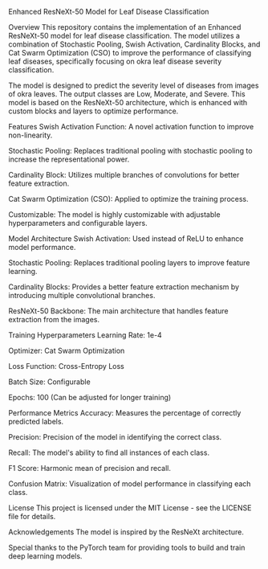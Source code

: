 Enhanced ResNeXt-50 Model for Leaf Disease Classification

Overview
This repository contains the implementation of an Enhanced ResNeXt-50 model for leaf disease classification. The model utilizes a combination of Stochastic Pooling, Swish Activation, Cardinality Blocks, and Cat Swarm Optimization (CSO) to improve the performance of classifying leaf diseases, specifically focusing on okra leaf disease severity classification.

The model is designed to predict the severity level of diseases from images of okra leaves. The output classes are Low, Moderate, and Severe. This model is based on the ResNeXt-50 architecture, which is enhanced with custom blocks and layers to optimize performance.

Features
Swish Activation Function: A novel activation function to improve non-linearity.

Stochastic Pooling: Replaces traditional pooling with stochastic pooling to increase the representational power.

Cardinality Block: Utilizes multiple branches of convolutions for better feature extraction.

Cat Swarm Optimization (CSO): Applied to optimize the training process.

Customizable: The model is highly customizable with adjustable hyperparameters and configurable layers.

Model Architecture
Swish Activation: Used instead of ReLU to enhance model performance.

Stochastic Pooling: Replaces traditional pooling layers to improve feature learning.

Cardinality Blocks: Provides a better feature extraction mechanism by introducing multiple convolutional branches.

ResNeXt-50 Backbone: The main architecture that handles feature extraction from the images.

Training Hyperparameters
Learning Rate: 1e-4

Optimizer: Cat Swarm Optimization

Loss Function: Cross-Entropy Loss

Batch Size: Configurable

Epochs: 100 (Can be adjusted for longer training)

Performance Metrics
Accuracy: Measures the percentage of correctly predicted labels.

Precision: Precision of the model in identifying the correct class.

Recall: The model's ability to find all instances of each class.

F1 Score: Harmonic mean of precision and recall.

Confusion Matrix: Visualization of model performance in classifying each class.

License
This project is licensed under the MIT License - see the LICENSE file for details.

Acknowledgements
The model is inspired by the ResNeXt architecture.

Special thanks to the PyTorch team for providing tools to build and train deep learning models.

